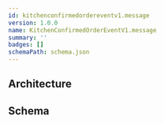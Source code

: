```yaml
---
id: kitchenconfirmedordereventv1.message
version: 1.0.0
name: KitchenConfirmedOrderEventV1.message
summary: ''
badges: []
schemaPath: schema.json
---
```

## Architecture
<NodeGraph />


## Schema
<SchemaViewer file="schema.json" title="Message Schema" maxHeight="500" />
